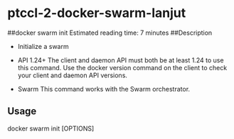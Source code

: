 # ptccl-2-docker-swarm-lanjut
##docker swarm init
Estimated reading time: 7 minutes
##Description
 * Initialize a swarm

* API 1.24+  The client and daemon API must both be at least 1.24 to use this command. Use the docker version command on the client to check your client and daemon API versions.

* Swarm This command works with the Swarm orchestrator.

## Usage
docker swarm init [OPTIONS]